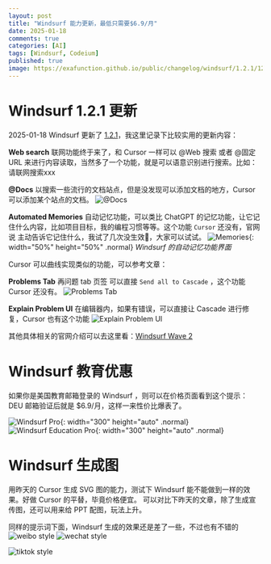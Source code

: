 ```yaml
--- 
layout: post
title: "Windsurf 能力更新，最低只需要$6.9/月"
date: 2025-01-18   
comments: true
categories: [AI]
tags: [Windsurf, Codeium]
published: true
image: https://exafunction.github.io/public/changelog/windsurf/1.2.1/121_hero_img.jpg
--- 
```


# Windsurf 1.2.1 更新

2025-01-18 Windsurf 更新了 [1.2.1](https://codeium.com/changelog)，我这里记录下比较实用的更新内容：


 **Web search** 联网功能终于来了，和 Cursor 一样可以 @Web 搜索 或者 @固定URL 来进行内容读取，当然多了一个功能，就是可以语意识别进行搜索。比如：请联网搜索xxx

 **@Docs** 以搜索一些流行的文档站点，但是没发现可以添加文档的地方，Cursor 可以添加某个站点的文档。
 ![@Docs](https://cdn.jsdelivr.net/gh/gongchunru/image/img/20250118110111937.png)

 

 **Automated Memories**  自动记忆功能，可以类比 ChatGPT 的记忆功能，让它记住什么内容，比如项目目标，我的编程习惯等等。这个功能 `Cursor` 还没有，官网说 主动告诉它记住什么，我试了几次没生效🐶，大家可以试试。
![Memories](https://cdn.jsdelivr.net/gh/gongchunru/image/img/20250118105923546.png){: width="50%" height="50%" .normal}
_Windsurf 的自动记忆功能界面_

   Cursor 可以曲线实现类似的功能，可以参考文章：

 **Problems Tab** 再问题 tab 页签 可以直接 `Send all to Cascade` ，这个功能 Cursor 还没有。
![Problems Tab](https://cdn.jsdelivr.net/gh/gongchunru/image/img/20250118105404389.png)


**Explain Problem UI**  在编辑器内，如果有错误，可以直接让 Cascade 进行修复，Cursor 也有这个功能
![Explain Problem UI](https://cdn.jsdelivr.net/gh/gongchunru/image/img/20250118104541811.png)


其他具体相关的官网介绍可以去这里看：[Windsurf Wave 2](https://codeium.com/blog/windsurf-wave-2)

# Windsurf 教育优惠

如果你是美国教育邮箱登录的 Windsurf ，则可以在价格页面看到这个提示：
DEU 邮箱验证后就是 $6.9/月，这样一来性价比爆表了。 


![Windsurf Pro](https://cdn.jsdelivr.net/gh/gongchunru/image/img/20250118111001970.png){: width="300" height="auto" .normal}
![Windsurf Education Pro](https://cdn.jsdelivr.net/gh/gongchunru/image/img/20250118163327142.png){: width="300" height="auto" .normal}


# Windsurf 生成图
用昨天的 Cursor 生成 SVG 图的能力，测试下 Windsurf 能不能做到一样的效果。好做 Cursor 的平替，毕竟价格便宜。
可以对比下昨天的文章，除了生成宣传图，还可以用来给 PPT 配图，玩法上升。

同样的提示词下面，Windsurf 生成的效果还是差了一些，不过也有不错的
![weibo style](https://cdn.jsdelivr.net/gh/gongchunru/image/img/20250118104235430.png)
![wechat style](https://cdn.jsdelivr.net/gh/gongchunru/image/img/20250118104243954.png)


![tiktok style](https://cdn.jsdelivr.net/gh/gongchunru/image/img/20250118104256207.png)
